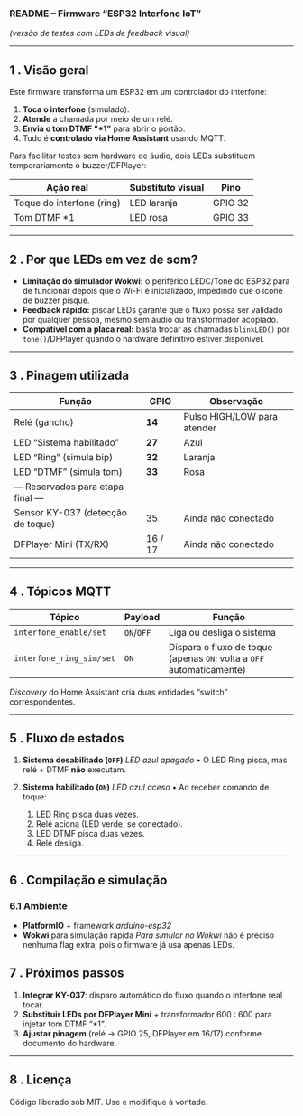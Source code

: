 ### README – Firmware “ESP32 Interfone IoT”

*(versão de testes com LEDs de feedback visual)*

---

## 1 . Visão geral

Este firmware transforma um ESP32 em um controlador do interfone:

1. **Toca o interfone** (simulado).
2. **Atende** a chamada por meio de um relé.
3. **Envia o tom DTMF “\*1”** para abrir o portão.
4. Tudo é **controlado via Home Assistant** usando MQTT.

Para facilitar testes sem hardware de áudio, dois LEDs substituem temporariamente o buzzer/DFPlayer:

| Ação real                 | Substituto visual | Pino    |
| ------------------------- | ----------------- | ------- |
| Toque do interfone (ring) | LED laranja       | GPIO 32 |
| Tom DTMF \*1              | LED rosa          | GPIO 33 |

---

## 2 . Por que LEDs em vez de som?

* **Limitação do simulador Wokwi:** o periférico LEDC/Tone do ESP32 para de funcionar depois que o Wi-Fi é inicializado, impedindo que o ícone de buzzer pisque.
* **Feedback rápido:** piscar LEDs garante que o fluxo possa ser validado por qualquer pessoa, mesmo sem áudio ou transformador acoplado.
* **Compatível com a placa real:** basta trocar as chamadas `blinkLED()` por `tone()`/DFPlayer quando o hardware definitivo estiver disponível.

---

## 3 . Pinagem utilizada

| Função                            | GPIO    | Observação                  |
| --------------------------------- | ------- | --------------------------- |
| Relé (gancho)                     | **14**  | Pulso HIGH/LOW para atender |
| LED “Sistema habilitado”          | **27**  | Azul                        |
| LED “Ring” (simula bip)           | **32**  | Laranja                     |
| LED “DTMF” (simula tom)           | **33**  | Rosa                        |
| — Reservados para etapa final —   |         |                             |
| Sensor KY-037 (detecção de toque) | 35      | Ainda não conectado         |
| DFPlayer Mini (TX/RX)             | 16 / 17 | Ainda não conectado         |

---

## 4 . Tópicos MQTT

| Tópico                   | Payload    | Função                                                                |
| ------------------------ | ---------- | --------------------------------------------------------------------- |
| `interfone_enable/set`   | `ON`/`OFF` | Liga ou desliga o sistema                                             |
| `interfone_ring_sim/set` | `ON`       | Dispara o fluxo de toque (apenas `ON`; volta a `OFF` automaticamente) |

*Discovery* do Home Assistant cria duas entidades “switch” correspondentes.

---

## 5 . Fluxo de estados

1. **Sistema desabilitado (`OFF`)**
   *LED azul apagado*
   • O LED Ring pisca, mas relé + DTMF **não** executam.
2. **Sistema habilitado (`ON`)**
   *LED azul aceso*
   • Ao receber comando de toque:

   1. LED Ring pisca duas vezes.
   2. Relé aciona (LED verde, se conectado).
   3. LED DTMF pisca duas vezes.
   4. Relé desliga.

---

## 6 . Compilação e simulação
### 6.1  Ambiente

* **PlatformIO** + framework *arduino-esp32*
* **Wokwi** para simulação rápida
*Para simular no Wokwi* não é preciso nenhuma flag extra, pois o firmware já usa apenas LEDs.


## 7 . Próximos passos

1. **Integrar KY-037**: disparo automático do fluxo quando o interfone real tocar.
2. **Substituir LEDs por DFPlayer Mini** + transformador 600 : 600 para injetar tom DTMF “\*1”.
3. **Ajustar pinagem** (relé → GPIO 25, DFPlayer em 16/17) conforme documento do hardware.

---

## 8 . Licença

Código liberado sob MIT. Use e modifique à vontade.